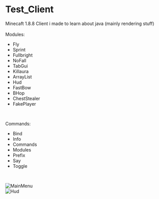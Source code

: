 # Test_Client
Minecaft 1.8.8 Client i made to learn about java (mainly rendering stuff)<br><br>
Modules:
- Fly
- Sprint
- Fullbright
- NoFall
- TabGui
- Killaura
- ArrayList
- Hud
- FastBow
- BHop
- ChestStealer
- FakePlayer
<br>

Commands:
- Bind
- Info
- Commands
- Modules
- Prefix
- Say
- Toggle
<br>

![MainMenu](https://cdn.discordapp.com/attachments/944354446337507358/964676159541502032/unknown.png)<br>
![Hud](https://cdn.discordapp.com/attachments/944354446337507358/964677018883092490/unknown.png)
